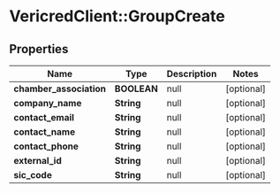 # VericredClient::GroupCreate

## Properties
Name | Type | Description | Notes
------------ | ------------- | ------------- | -------------
**chamber_association** | **BOOLEAN** | null | [optional] 
**company_name** | **String** | null | [optional] 
**contact_email** | **String** | null | [optional] 
**contact_name** | **String** | null | [optional] 
**contact_phone** | **String** | null | [optional] 
**external_id** | **String** | null | [optional] 
**sic_code** | **String** | null | [optional] 


